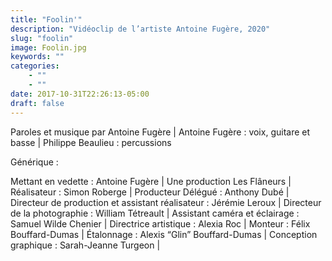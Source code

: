 ```yaml
---
title: "Foolin'"
description: "Vidéoclip de l’artiste Antoine Fugère, 2020"
slug: "foolin"
image: Foolin.jpg
keywords: ""
categories: 
    - ""
    - ""
date: 2017-10-31T22:26:13-05:00
draft: false
---
```

Paroles et musique par Antoine Fugère | Antoine Fugère : voix, guitare et basse | Philippe Beaulieu : percussions 

Générique :

Mettant en vedette : Antoine Fugère | Une production Les Flâneurs | Réalisateur : Simon Roberge | Producteur Délégué : Anthony Dubé | Directeur de production et assistant réalisateur : Jérémie Leroux | Directeur de la photographie : William Tétreault | Assistant caméra et éclairage : Samuel Wilde Chenier | Directrice artistique : Alexia Roc | Monteur : Félix Bouffard-Dumas | Étalonnage : Alexis “Glin” Bouffard-Dumas | Conception graphique : Sarah-Jeanne Turgeon |
